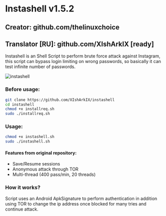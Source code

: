 # Instashell v1.5.2
## Creator: github.com/thelinuxchoice   
## Translator [RU]: github.com/XIshArkIX [ready]

Instashell is an Shell Script to perform brute force attack against Instagram, this script can bypass login limiting on wrong passwords, so basically it can test infinite number of passwords.

![instashell](https://user-images.githubusercontent.com/34893261/37567580-c98d3a58-2aa7-11e8-9022-a5bc86326302.png)

### Before usage:
```bash
git clone https://github.com/XIshArkIX/instashell
cd instashell
chmod +x installreq.sh
sudo ./installreq.sh
```

### Usage:
```bash
chmod +x instashell.sh
sudo ./instashell.sh
```

#### Features from original repository:
* Save/Resume sessions
* Anonymous attack through TOR
* Multi-thread (400 pass/min, 20 threads)

### How it works?

Script uses an Android ApkSignature to perform authentication in addition using TOR to change the ip address once blocked for many tries and continue attack.

